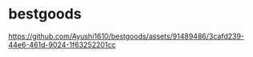 # bestgoods


https://github.com/Ayushi1610/bestgoods/assets/91489486/3cafd239-44e6-461d-9024-1f63252201cc

